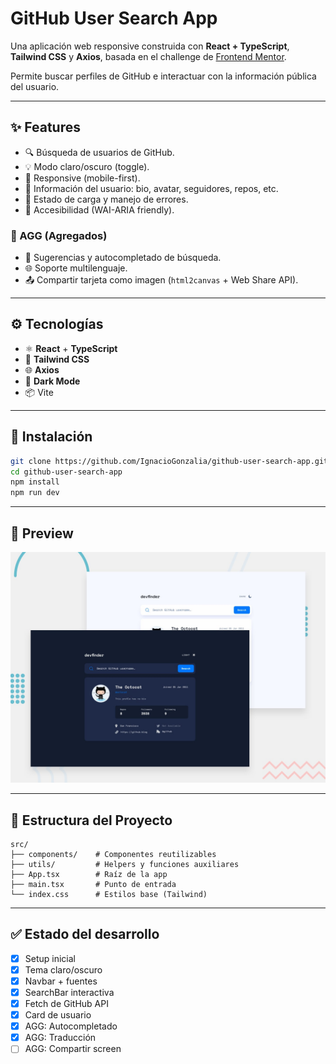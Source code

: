 # GitHub User Search App

Una aplicación web responsive construida con **React + TypeScript**, **Tailwind CSS** y **Axios**, basada en el challenge de [Frontend Mentor](https://www.frontendmentor.io/challenges/github-user-search-app-Q09YOgaH6).

Permite buscar perfiles de GitHub e interactuar con la información pública del usuario.

---

## ✨ Features

- 🔍 Búsqueda de usuarios de GitHub.
- 💡 Modo claro/oscuro (toggle).
- 📱 Responsive (mobile-first).
- 📄 Información del usuario: bio, avatar, seguidores, repos, etc.
- 🔁 Estado de carga y manejo de errores.
- 🎯 Accesibilidad (WAI-ARIA friendly).

### 🧪 AGG (Agregados)

- 🔎 Sugerencias y autocompletado de búsqueda.
- 🌐 Soporte multilenguaje.
- 📤 Compartir tarjeta como imagen (`html2canvas` + Web Share API).

---

## ⚙️ Tecnologías

- ⚛️ **React** + **TypeScript**
- 🎨 **Tailwind CSS**
- 🌐 **Axios**
- 🌙 **Dark Mode**
- 📦 Vite

---

## 🚀 Instalación

```bash
git clone https://github.com/IgnacioGonzalia/github-user-search-app.git
cd github-user-search-app
npm install
npm run dev
```

---

## 📸 Preview

![App Preview - Light and Dark mode](./public/preview.jpg)

---

## 📁 Estructura del Proyecto

```
src/
├── components/    # Componentes reutilizables
├── utils/         # Helpers y funciones auxiliares
├── App.tsx        # Raíz de la app
├── main.tsx       # Punto de entrada
└── index.css      # Estilos base (Tailwind)
```

---

## ✅ Estado del desarrollo

- [x] Setup inicial
- [x] Tema claro/oscuro
- [x] Navbar + fuentes
- [x] SearchBar interactiva
- [x] Fetch de GitHub API
- [x] Card de usuario
- [x] AGG: Autocompletado
- [x] AGG: Traducción
- [ ] AGG: Compartir screen
